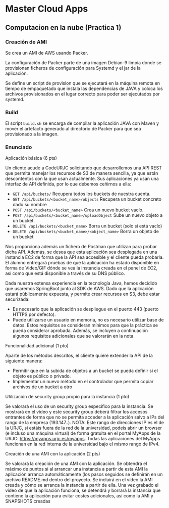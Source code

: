 # Master Cloud Apps

## Computacion en la nube (Practica 1)

### Creación de AMI

Se crea un AMI de AWS usando Packer. 

La configuración de Packer parte de una imagen Debian-9 limpia donde se provisionan ficheros de configuración para Systemd y el jar de la aplicación.

Se define un script de provision que se ejecutará en la máquina remota en tiempo de empaquetado que instala las dependencias de JAVA y coloca los archivos provisionados en el lugar
 correcto para poder ser ejecutados por systemd.

### Build
 El script `build.sh` se encarga de compilar la aplicación JAVA con Maven y mover el artefacto generado al directorio de Packer para que sea provisionado a la imagen.
 
 
 
### Enunciado

Aplicación básica (6 pts)

Un cliente acude a CodeURJC solicitando que desarrollemos una API REST que permita
manejar los recursos de S3 de manera sencilla, ya que están descontentos con la que usan
actualmente. Sus aplicaciones ya usan una interfaz de API definida, por lo que debemos
ceñirnos a ella:

- `GET /api/buckets/`
Recupera todos los buckets de nuestra cuenta.
- `GET /api/buckets/<bucket_name>/objects`
Recupera un bucket concreto dado su nombre
- `POST /api/buckets/<bucket_name>`
Crea un nuevo bucket vacío.
- `POST /api/buckets/<bucket_name>/uploadObject`
Sube un nuevo objeto a un bucket.
- `DELETE /api/buckets/<bucket_name>`
Borra un bucket (solo si está vacío)
- `DELETE /api/buckets/<bucket_name>/<object_name>`
Borra un objeto de un bucket

Nos proporciona además un fichero de Postman que utilizan para probar dicha API.
Además, se desea que esta aplicación sea desplegada en una instancia EC2 de forma que
la API sea accesible y el cliente pueda probarla. El alumno entregará pruebas de que la
aplicación ha estado disponible en forma de Video/GIF dónde se vea la instancia creada en
el panel de EC2, así como que está disponible a través de su DNS público.

Dada nuestra extensa experiencia en la tecnología Java, hemos decidido que usaremos
SpringBoot junto al SDK de AWS. Dado que la aplicación estará públicamente expuesta, y
permite crear recursos en S3, debe estar securizada:
- Es necesario que la aplicación se despliegue en el puerto 443 (puerto HTTPS por
defecto).
- Puede utilizarse un usuario en memoria, no es necesario utilizar base de datos.
Estos requisitos se consideran mínimos para que la práctica se pueda considerar aprobada.
Además, se incluyen a continuación algunos requisitos adicionales que se valorarán en la
nota.

Funcionalidad adicional (1 pto)

Aparte de los métodos descritos, el cliente quiere extender la API de la siguiente manera:
- Permitir que en la subida de objetos a un bucket se pueda definir si el objeto es
público o privado.
- Implementar un nuevo método en el controlador que permita copiar archivos de un
bucket a otro

Utilización de security group propio para la instancia (1 pto)

Se valorará el uso de un security group específico para la instancia. Se mostrará en el vídeo
y este security group deberá filtrar los accesos entrantes de forma que no se permita
acceder a la aplicación salvo a IPs del rango de la empresa (193.147.*.*).
NOTA: Este rango de direcciones IP es el de la URJC, si estáis fuera de la red de la
universidad, podeis abrir un browser (e incluso una máquina virtual) de forma gratuita en el
portal MyApps de la URJC: https://myapps.urjc.es/myapps. Todas las aplicaciones del
MyApps funcionan en la red interna de la universidad bajo el mismo rango de IPv4.

Creación de una AMI con la aplicación (2 pts)

Se valorará la creación de una AMI con la aplicación. Se obtendrá el máximo de puntos si al
arrancar una instancia a partir de esta AMI la aplicación arranca automáticamente (los
pasos seguidos se definirán en un archivo README.md dentro del proyecto. Se incluirá en
el vídeo la AMI creada y cómo se arranca la instancia a partir de ella.
Una vez grabado el video de que la aplicación funciona, se detendrá y borrará la instancia
que contiene la aplicación para evitar costes adicionales, así como la AMI y SNAPSHOTS
creadas 